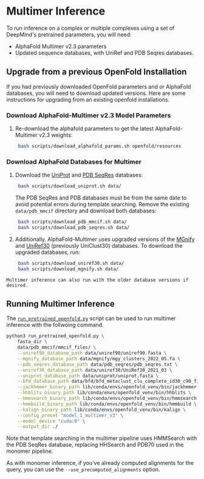 # Multimer Inference

To run inference on a complex or multiple complexes using a set of DeepMind's pretrained parameters, you will need:

- AlphaFold Multimer v2.3 parameters
- Updated sequence databases, with UniRef and PDB Seqres databases. 


## Upgrade from a previous OpenFold Installation 

If you had previously downloaded OpenFold parameters and or AlphaFold databases, you will need to download updated versions. Here are some instructions for upgrading from an existing openfold installations. 

### Download AlphaFold-Multimer v2.3 Model Parameters 
1. Re-download the alphafold parameters to get the latest
AlphaFold-Multimer v2.3 weights:
    
   ```bash
    bash scripts/download_alphafold_params.sh openfold/resources
   ```

### Download AlphaFold Databases for Multimer 

1. Download the [UniProt](https://www.uniprot.org/uniprotkb/) 
and [PDB SeqRes](https://www.rcsb.org/) databases: 
    
   ```bash
    bash scripts/download_uniprot.sh data/
   ```
    
    The PDB SeqRes and PDB databases must be from the same date to avoid potential 
    errors during template searching. Remove the existing `data/pdb_mmcif` directory 
    and download both databases:
    
   ```bash
    bash scripts/download_pdb_mmcif.sh data/
    bash scripts/download_pdb_seqres.sh data/
   ```

1. Additionally, AlphaFold-Multimer uses upgraded versions of the [MGnify](https://www.ebi.ac.uk/metagenomics) 
and [UniRef30](https://uniclust.mmseqs.com/) (previously UniClust30) databases. To download the upgraded databases, run:
    
   ```bash
    bash scripts/download_uniref30.sh data/
    bash scripts/download_mgnify.sh data/
   ```

```{note}
Multimer inference can also run with the older database versions if desired. 
```

## Running Multimer Inference 

The [`run_pretrained_openfold.py`](https://github.com/aqlaboratory/openfold/blob/main/run_pretrained_openfold.py) script can be used to run multimer inference with the follwoing command.

```bash
python3 run_pretrained_openfold.py \
    fasta_dir \
    data/pdb_mmcif/mmcif_files/ \
    --uniref90_database_path data/uniref90/uniref90.fasta \
    --mgnify_database_path data/mgnify/mgy_clusters_2022_05.fa \
    --pdb_seqres_database_path data/pdb_seqres/pdb_seqres.txt \
    --uniref30_database_path data/uniref30/UniRef30_2021_03 \
    --uniprot_database_path data/uniprot/uniprot.fasta \
    --bfd_database_path data/bfd/bfd_metaclust_clu_complete_id30_c90_final_seq.sorted_opt \
    --jackhmmer_binary_path lib/conda/envs/openfold_venv/bin/jackhmmer \
    --hhblits_binary_path lib/conda/envs/openfold_venv/bin/hhblits \
    --hmmsearch_binary_path lib/conda/envs/openfold_venv/bin/hmmsearch \
    --hmmbuild_binary_path lib/conda/envs/openfold_venv/bin/hmmbuild \
    --kalign_binary_path lib/conda/envs/openfold_venv/bin/kalign \
    --config_preset "model_1_multimer_v3" \
    --model_device "cuda:0" \
    --output_dir ./ 
```

Note that template searching in the multimer pipeline 
uses HMMSearch with the PDB SeqRes database, replacing HHSearch and PDB70 used in the monomer pipeline.

As with monomer inference, if you've already computed alignments for the query, you can use 
the `--use_precomputed_alignments` option.